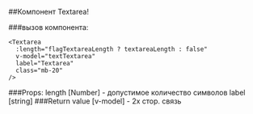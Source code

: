 ##Компонент Textarea!

###вызов компонента:
```vue
<Textarea
  :length="flagTextareaLength ? textareaLength : false"
  v-model="textTextarea"
  label="Textarea"
  class="mb-20"
/>
```
###Props:
    length      [Number]  - допустимое количество символов 
    label       [string]
###Return
    value [v-model] - 2х стор. связь
    